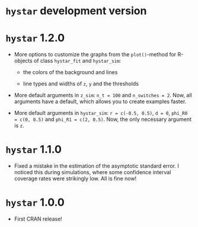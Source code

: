 # `hystar` development version

# `hystar` 1.2.0

* More options to customize the graphs from the `plot()`-method for R-objects of class `hystar_fit` and `hystar_sim`:

  - the colors of the background and lines
  
  - line types and widths of `z`, `y` and the thresholds

* More default arguments in `z_sim`: `n_t = 100` and `n_switches = 2`. Now, all arguments have a default, which allows you to create examples faster.

* More default arguments in `hystar_sim`: `r = c(-0.5, 0.5)`, `d = 0`, `phi_R0 = c(0, 0.5)` and `phi_R1 = c(2, 0.5)`. Now, the only necessary argument is `z`.

# `hystar` 1.1.0

* Fixed a mistake in the estimation of the asymptotic standard error. I noticed this during simulations, where some confidence interval coverage rates were strikingly low. All is fine now!

# `hystar` 1.0.0

* First CRAN release!

